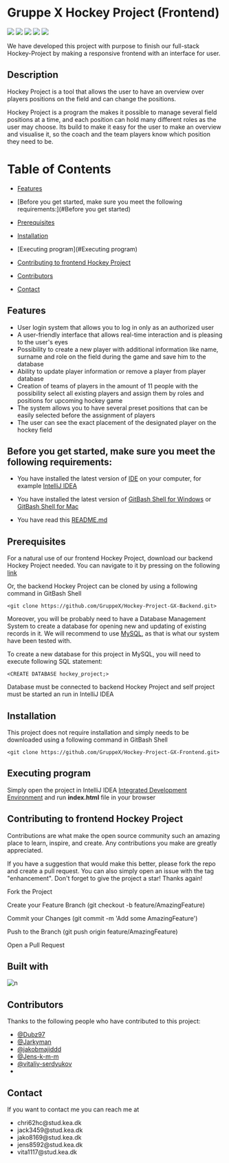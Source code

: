 # Gruppe X Hockey Project (Frontend)

![](https://img.shields.io/github/repo-size/GruppeX/Hockey-Project-GX-Frontend)
![](https://img.shields.io/github/contributors/GruppeX/Hockey-Project-GX-Frontend)
![](https://img.shields.io/github/stars/GruppeX/Hockey-Project-GX-Frontend)
![](https://img.shields.io/github/forks/GruppeX/Hockey-Project-GX-Frontend)
![](https://img.shields.io/github/issues/GruppeX/Hockey-Project-GX-Frontend)

We have developed this project with purpose to finish our full-stack Hockey-Project
by making a responsive frontend with an interface for user.

## Description

Hockey Project is a tool that allows the user to have an overview over players
positions on the field and can change the positions.

Hockey Project is a program the makes it possible to manage several field
positions at a time, and each position can hold many different roles as
the user may choose. Its build to make it easy for the user to make an
overview and visualise it, so the coach and the team players know which
position they need to be.

# Table of Contents

- [Features](#Features)

- [Before you get started, make sure you meet the following requirements:](#Before you get started)

- [Prerequisites](#Prerequisites)

- [Installation](#Installation)

- [Executing program](#Executing program)

- [Contributing to frontend Hockey Project](#Contributing)

- [Contributors](#Contributors)

- [Contact](#Contact)

## Features

- User login system that allows you to log in only as an authorized user
- A user-friendly interface that allows real-time interaction and is pleasing
  to the user's eyes
- Possibility to create a new player with additional information like
  name, surname and role on the field during the game and save him
  to the database
- Ability to update player information or remove a player from player database
- Creation of teams of players in the amount of 11 people with the possibility
  select all existing players and assign them by roles and positions for
  upcoming hockey game
- The system allows you to have several preset positions that can be easily selected
  before the assignment of players
- The user can see the exact placement of the designated player on the hockey field

## Before you get started, make sure you meet the following requirements:

- You have installed the latest version of [IDE](https://en.wikipedia.org/wiki/Integrated_development_environment) on your computer, for example [IntelliJ IDEA](https://www.jetbrains.com/idea/)

- You have installed the latest version of [GitBash Shell for Windows](https://gitforwindows.org) or [GitBash Shell for Mac](https://downloads.digitaltrends.com/git/mac)

- You have read this [README.md](https://github.com/GruppeX/Hockey-Project-GX-Frontend/README.md)

## Prerequisites

For a natural use of our frontend Hockey Project, download our backend Hockey Project needed.
You can navigate to it by pressing on the following [link](https://github.com/GruppeX/Hockey-Project-GX-Backend)

Or, the backend Hockey Project can be cloned by using a following command in GitBash Shell

```
<git clone https://github.com/GruppeX/Hockey-Project-GX-Backend.git>
```

Moreover, you will be probably need to have a Database Management System to create a database
for opening new and updating of existing records in it. We will recommend
to use [MySQL](https://www.mysql.com/downloads/), as that is what our system have been tested with.

To create a new database for this project in MySQL, you will need to execute following SQL statement:

```
<CREATE DATABASE hockey_project;>
```

Database must be connected to backend Hockey Project and self project must be started an run in IntelliJ IDEA

## Installation

This project does not require installation and simply needs to be downloaded using a following command in GitBash Shell

```
<git clone https://github.com/GruppeX/Hockey-Project-GX-Frontend.git>
```

## Executing program

Simply open the project in IntelliJ IDEA [Integrated Development Environment](https://en.wikipedia.org/wiki/IDE)
and run <b>index.html</b> file in your browser

## Contributing to frontend Hockey Project

Contributions are what make the open source community such an amazing place to learn, inspire, and create. Any contributions you make are greatly appreciated.

If you have a suggestion that would make this better, please fork the repo and create a pull request. You can also simply open an issue with the tag "enhancement". Don't forget to give the project a star! Thanks again!

Fork the Project

Create your Feature Branch (git checkout -b feature/AmazingFeature)

Commit your Changes (git commit -m 'Add some AmazingFeature')

Push to the Branch (git push origin feature/AmazingFeature)

Open a Pull Request

## Built with

![n](https://p.kindpng.com/picc/s/23-237439_html-css-js-bootstrap-hd-png-download.png)

## Contributors

<p>Thanks to the following people who have contributed to this project:</p>
<ul>
  <li>
    <a href="https://github.com/Dubz97">@Dubz97</a>
  </li>
  <li>
    <a href="https://github.com/Jarkyman">@Jarkyman</a>
  </li>
  <li>
    <a href="https://github.com/jakobmajiddd">@jakobmajiddd</a>
  </li>
  <li>
    <a href="https://github.com/Jens-k-m-m">@Jens-k-m-m</a>
  </li>
  <li>
    <a href="https://github.com/vitaliy-serdyukov">@vitaliy-serdyukov</a>
    <li>
</ul>

## Contact

<p>If you want to contact me you can reach me at</p>
<ul>
  <li>chri62hc@stud.kea.dk</li>
  <li>jack3459@stud.kea.dk</li>
  <li>jako8169@stud.kea.dk</li>
  <li>jens8592@stud.kea.dk</li>
  <li>vita1117@stud.kea.dk</li>
</ul>
